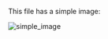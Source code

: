 <!-- >>>>>> BEGIN GENERATED FILE (resolve): SOURCE C:/Users/Burdette/Documents/GitHub/markdown_helper/test/resolve/tmp/template_simple_image.md -->
This file has a simple image:

<!-- >>>>>> BEGIN RESOLVED IMAGES: INPUT-LINE '![simple_image](../../../images/image.png)
' -->
<img src="https://raw.githubusercontent.com/BurdetteLamar/markdown_helper/master/images/image.png" alt="simple_image">
<!-- <<<<<< END RESOLVED IMAGES: INPUT-LINE '![simple_image](../../../images/image.png)
' -->
<!-- <<<<<< END GENERATED FILE (resolve): SOURCE C:/Users/Burdette/Documents/GitHub/markdown_helper/test/resolve/tmp/template_simple_image.md -->
